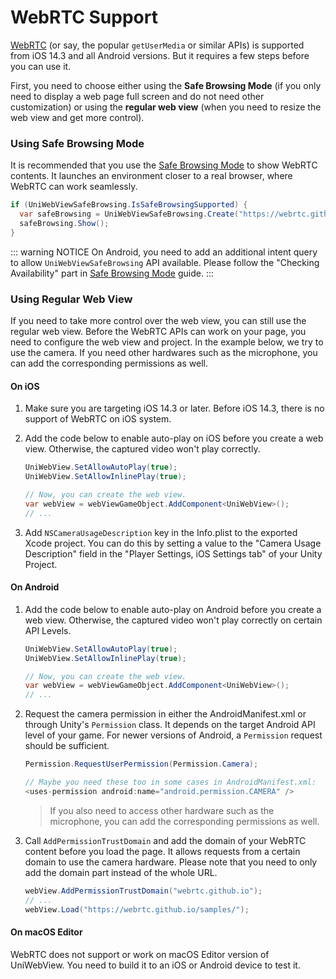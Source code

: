 # WebRTC Support

[WebRTC](https://developer.mozilla.org/en-US/docs/Web/API/WebRTC_API) (or say, the popular `getUserMedia` or similar APIs) is supported from iOS 14.3 and all Android versions. But it requires a few steps before you can use it.

First, you need to choose either using the **Safe Browsing Mode** (if you only need to display a web page full screen and do not need other customization) or using the **regular web view** (when you need to resize the web view and get more control).

### Using Safe Browsing Mode

It is recommended that you use the [Safe Browsing Mode](safe-browsing.md) to show WebRTC contents. It launches an environment closer to a real browser, where WebRTC can work seamlessly.

```csharp
if (UniWebViewSafeBrowsing.IsSafeBrowsingSupported) {
  var safeBrowsing = UniWebViewSafeBrowsing.Create("https://webrtc.github.io/samples/");
  safeBrowsing.Show();
}
```

::: warning NOTICE
On Android, you need to add an additional intent query to allow `UniWebViewSafeBrowsing` API available. Please follow the "Checking Availability" part in [Safe Browsing Mode](safe-browsing.md#checking-availability) guide.
:::

### Using Regular Web View

If you need to take more control over the web view, you can still use the regular web view. Before the WebRTC APIs can work on your page, you need to configure the web view and project. In the example below, we try to use the camera. If you need other hardwares such as the microphone, you can add the corresponding permissions as well.

#### On iOS

1. Make sure you are targeting iOS 14.3 or later. Before iOS 14.3, there is no support of WebRTC on iOS system.
2. Add the code below to enable auto-play on iOS before you create a web view. Otherwise, the captured video won't play correctly.

   ```csharp
   UniWebView.SetAllowAutoPlay(true);
   UniWebView.SetAllowInlinePlay(true);

   // Now, you can create the web view.
   var webView = webViewGameObject.AddComponent<UniWebView>();
   // ...
   ```

3. Add `NSCameraUsageDescription` key in the Info.plist to the exported Xcode project. You can do this by setting a value to the "Camera Usage Description" field in the "Player Settings, iOS Settings tab" of your Unity Project.

#### On Android

1. Add the code below to enable auto-play on Android before you create a web view. Otherwise, the captured video won't play correctly on certain API Levels.

   ```csharp
   UniWebView.SetAllowAutoPlay(true);
   UniWebView.SetAllowInlinePlay(true);

   // Now, you can create the web view.
   var webView = webViewGameObject.AddComponent<UniWebView>();
   // ...
   ```

2. Request the camera permission in either the AndroidManifest.xml or through Unity's `Permission` class. It depends on the target Android API level of your game. For newer versions of Android, a `Permission` request should be sufficient.

   ```csharp
   Permission.RequestUserPermission(Permission.Camera);

   // Maybe you need these too in some cases in AndroidManifest.xml:
   <uses-permission android:name="android.permission.CAMERA" />
   ```

   > If you also need to access other hardware such as the microphone, you can add the corresponding permissions as well.

3. Call `AddPermissionTrustDomain` and add the domain of your WebRTC content before you load the page. It allows requests from a certain domain to use the camera hardware. Please note that you need to only add the domain part instead of the whole URL.

   ```csharp
   webView.AddPermissionTrustDomain("webrtc.github.io");
   // ...
   webView.Load("https://webrtc.github.io/samples/");
   ```

#### On macOS Editor

WebRTC does not support or work on macOS Editor version of UniWebView. You need to build it to an iOS or Android device to test it.
